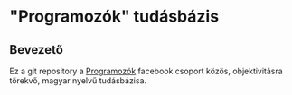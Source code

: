 # "Programozók" tudásbázis

## Bevezető
Ez a git repository a [Programozók](https://www.facebook.com/groups/408156912634809/) facebook csoport közös, objektivitásra törekvő, magyar nyelvű tudásbázisa.
